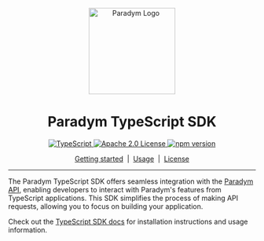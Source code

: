 <p align="center">
<div align="center">
   <img src="https://raw.githubusercontent.com/animo/paradym-sdk-ts/main/assets/icon.png" alt="Paradym Logo" height="176px" />
</div>
<h1 align="center"><b>Paradym TypeScript SDK</b></h1>
</p>


<p align="center">
  <a href="https://typescriptlang.org">
    <img src="https://img.shields.io/badge/%3C%2F%3E-TypeScript-%230074c1.svg" alt="TypeScript" />
  </a>
  <a href="https://opensource.org/licenses/Apache-2.0">
    <img src="https://img.shields.io/badge/License-Apache_2.0-yellowgreen.svg" alt="Apache 2.0 License" />
  </a>
  <a href="https://badge.fury.io/js/@paradym%2Fsdk">
    <img src="https://badge.fury.io/js/@paradym%2Fsdk.svg" alt="npm version">
  </a>
</p>

<p align="center">
  <a href="#getting-started">Getting started</a> 
  &nbsp;|&nbsp;
  <a href="#usage">Usage</a> 
  &nbsp;|&nbsp;
  <a href="#contributing">License</a> 
</p>

---
The Paradym TypeScript SDK offers seamless integration with the [Paradym API](https://paradym.id/reference), enabling developers to interact with Paradym's features from TypeScript applications. This SDK simplifies the process of making API requests, allowing you to focus on building your application.

Check out the [TypeScript SDK docs](https://docs.paradym.id/api-and-dashboard/typescript-sdk) for installation instructions and usage information.